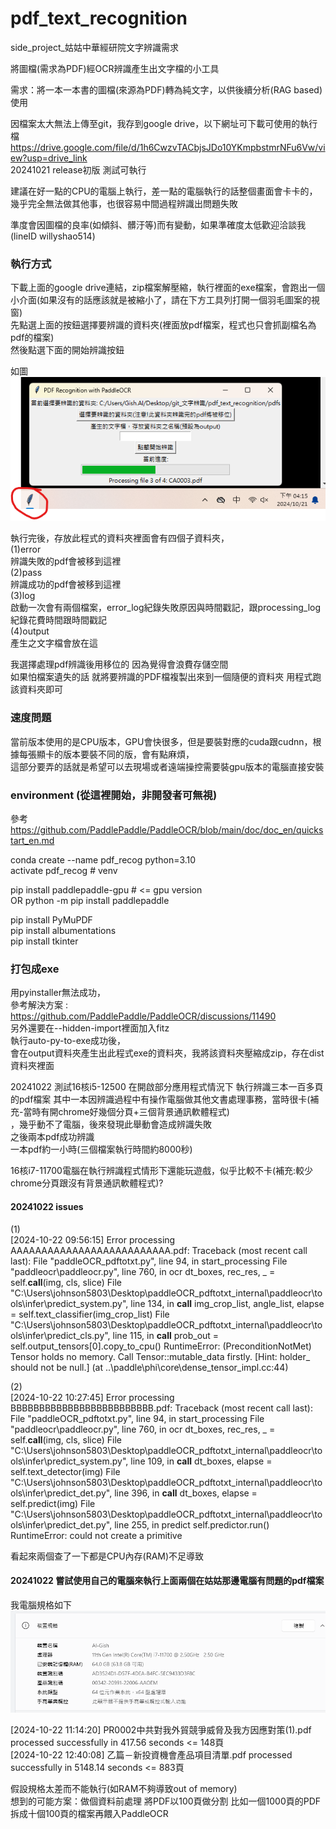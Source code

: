# pdf_text_recognition
side_project_姑姑中華經研院文字辨識需求

將圖檔(需求為PDF)經OCR辨識產生出文字檔的小工具

需求：將一本一本書的圖檔(來源為PDF)轉為純文字，以供後續分析(RAG based)使用

因檔案太大無法上傳至git，我存到google drive，以下網址可下載可使用的執行檔  
https://drive.google.com/file/d/1h6CwzvTACbjsJDo10YKmpbstmrNFu6Vw/view?usp=drive_link  
20241021 release初版 測試可執行  


建議在好一點的CPU的電腦上執行，差一點的電腦執行的話整個畫面會卡卡的，幾乎完全無法做其他事，也很容易中間過程辨識出問題失敗  

準度會因圖檔的良率(如傾斜、髒汙等)而有變動，如果準確度太低歡迎洽談我(lineID willyshao514)

### 執行方式

下載上面的google drive連結，zip檔案解壓縮，執行裡面的exe檔案，會跑出一個小介面(如果沒有的話應該就是被縮小了，請在下方工具列打開一個羽毛圖案的視窗)  
先點選上面的按鈕選擇要辨識的資料夾(裡面放pdf檔案，程式也只會抓副檔名為pdf的檔案)  
然後點選下面的開始辨識按鈕

如圖  
![Alt text](示意圖.png "preview")  

執行完後，存放此程式的資料夾裡面會有四個子資料夾，  
(1)error  
辨識失敗的pdf會被移到這裡  
(2)pass  
辨識成功的pdf會被移到這裡  
(3)log  
啟動一次會有兩個檔案，error_log紀錄失敗原因與時間戳記，跟processing_log紀錄花費時間跟時間戳記  
(4)output  
產生之文字檔會放在這  

我選擇處理pdf辨識後用移位的 因為覺得會浪費存儲空間  
如果怕檔案遺失的話 就將要辨識的PDF檔複製出來到一個隨便的資料夾 用程式跑該資料夾即可  


### 速度問題

當前版本使用的是CPU版本，GPU會快很多，但是要裝對應的cuda跟cudnn，根據每張顯卡的版本要裝不同的版，會有點麻煩，  
這部分要弄的話就是希望可以去現場或者遠端操控需要裝gpu版本的電腦直接安裝  







### environment (從這裡開始，非開發者可無視)  

參考 https://github.com/PaddlePaddle/PaddleOCR/blob/main/doc/doc_en/quickstart_en.md  

conda create --name pdf_recog python=3.10  
activate pdf_recog # venv  

pip install paddlepaddle-gpu # <= gpu version  
OR
python -m pip install paddlepaddle  

pip install PyMuPDF  
pip install albumentations  
pip install tkinter  

### 打包成exe  

用pyinstaller無法成功，  
參考解決方案 : https://github.com/PaddlePaddle/PaddleOCR/discussions/11490  
另外還要在--hidden-import裡面加入fitz  
執行auto-py-to-exe成功後，  
會在output資料夾產生出此程式exe的資料夾，我將該資料夾壓縮成zip，存在dist資料夾裡面  

20241022 測試16核i5-12500 在開啟部分應用程式情況下 執行辨識三本一百多頁的pdf檔案 其中一本因辨識過程中有操作電腦做其他文書處理事務，當時很卡(補充-當時有開chrome好幾個分頁+三個背景通訊軟體程式)  
，幾乎動不了電腦，後來發現此舉動會造成辨識失敗  
之後兩本pdf成功辨識  
一本pdf約一小時(三個檔案執行時間約8000秒)  

16核i7-11700電腦在執行辨識程式情形下還能玩遊戲，似乎比較不卡(補充:較少chrome分頁跟沒有背景通訊軟體程式)?  


#### 20241022 issues   


(1)  
[2024-10-22 09:56:15] Error processing AAAAAAAAAAAAAAAAAAAAAAAAAA.pdf:
Traceback (most recent call last):
  File "paddleOCR_pdftotxt.py", line 94, in start_processing
  File "paddleocr\paddleocr.py", line 760, in ocr
    dt_boxes, rec_res, _ = self.__call__(img, cls, slice)
  File "C:\Users\johnson5803\Desktop\paddleOCR_pdftotxt\_internal\paddleocr\tools\infer\predict_system.py", line 134, in __call__
    img_crop_list, angle_list, elapse = self.text_classifier(img_crop_list)
  File "C:\Users\johnson5803\Desktop\paddleOCR_pdftotxt\_internal\paddleocr\tools\infer\predict_cls.py", line 115, in __call__
    prob_out = self.output_tensors[0].copy_to_cpu()
RuntimeError: (PreconditionNotMet) Tensor holds no memory. Call Tensor::mutable_data firstly.
  [Hint: holder_ should not be null.] (at ..\paddle\phi\core\dense_tensor_impl.cc:44)

(2)  
[2024-10-22 10:27:45] Error processing BBBBBBBBBBBBBBBBBBBBBBBBB.pdf:
Traceback (most recent call last):
  File "paddleOCR_pdftotxt.py", line 94, in start_processing
  File "paddleocr\paddleocr.py", line 760, in ocr
    dt_boxes, rec_res, _ = self.__call__(img, cls, slice)
  File "C:\Users\johnson5803\Desktop\paddleOCR_pdftotxt\_internal\paddleocr\tools\infer\predict_system.py", line 109, in __call__
    dt_boxes, elapse = self.text_detector(img)
  File "C:\Users\johnson5803\Desktop\paddleOCR_pdftotxt\_internal\paddleocr\tools\infer\predict_det.py", line 396, in __call__
    dt_boxes, elapse = self.predict(img)
  File "C:\Users\johnson5803\Desktop\paddleOCR_pdftotxt\_internal\paddleocr\tools\infer\predict_det.py", line 255, in predict
    self.predictor.run()
RuntimeError: could not create a primitive

看起來兩個查了一下都是CPU內存(RAM)不足導致  

#### 20241022 嘗試使用自己的電腦來執行上面兩個在姑姑那邊電腦有問題的pdf檔案

我電腦規格如下  
![Alt text](電腦規格.png "GishAI_computer")  

[2024-10-22 11:14:20] PR0002中共對我外貿競爭威脅及我方因應對策(1).pdf processed successfully in 417.56 seconds  <=   148頁   
[2024-10-22 12:40:08] 乙篇－新投資機會產品項目清單.pdf processed successfully in 5148.14 seconds  <=  883頁   

假設規格太差而不能執行(如RAM不夠導致out of memory)  
想到的可能方案：做個資料前處理 將PDF以100頁做分割 比如一個1000頁的PDF拆成十個100頁的檔案再餵入PaddleOCR  
